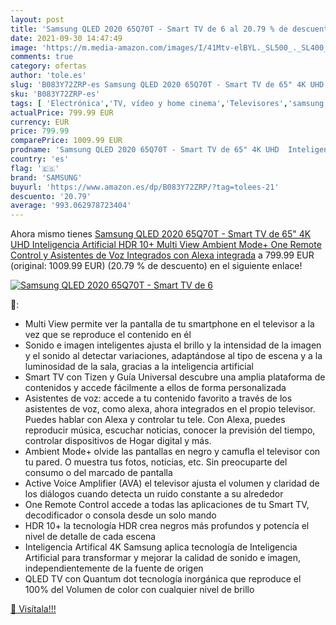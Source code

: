```yaml
---
layout: post
title: 'Samsung QLED 2020 65Q70T - Smart TV de 6 al 20.79 % de descuento'
date: 2021-09-30 14:47:49
image: 'https://m.media-amazon.com/images/I/41Mtv-elBYL._SL500_._SL400_.jpg'
comments: true
category: ofertas
author: 'tole.es'
slug: 'B083Y72ZRP-es Samsung QLED 2020 65Q70T - Smart TV de 65" 4K UHD...'
sku: 'B083Y72ZRP-es'
tags: [ 'Electrónica','TV, vídeo y home cinema','Televisores','samsung','smart','tv', ]
actualPrice: 799.99 EUR
currency: EUR
price: 799.99
comparePrice: 1009.99 EUR
prodname: 'Samsung QLED 2020 65Q70T - Smart TV de 65" 4K UHD  Inteligencia Artificial  HDR 10+  Multi View  Ambient Mode+  One Remote Control y Asistentes de Voz Integrados  con Alexa integrada'
country: 'es'
flag: '🇪🇸'
brand: 'SAMSUNG'
buyurl: 'https://www.amazon.es/dp/B083Y72ZRP/?tag=tolees-21'
descuento: '20.79'
average: '993.062978723404'
---
```


Ahora mismo tienes [Samsung QLED 2020 65Q70T - Smart TV de 65" 4K UHD  Inteligencia Artificial  HDR 10+  Multi View  Ambient Mode+  One Remote Control y Asistentes de Voz Integrados  con Alexa integrada](https://www.amazon.es/dp/B083Y72ZRP/?tag=tolees-21) a 799.99 EUR (original: 1009.99 EUR) (20.79 %  de descuento) en el siguiente enlace!

[![Samsung QLED 2020 65Q70T - Smart TV de 6](https://m.media-amazon.com/images/I/41Mtv-elBYL._SL500_._SL400_.jpg)](https://www.amazon.es/dp/B083Y72ZRP/?tag=tolees-21)

🔎:

- Multi View permite ver la pantalla de tu smartphone en el televisor a la vez que se reproduce el contenido en él
- Sonido e imagen inteligentes ajusta el brillo y la intensidad de la imagen y el sonido al detectar variaciones, adaptándose al tipo de escena y a la luminosidad de la sala, gracias a la inteligencia artificial
- Smart TV con Tizen y Guía Universal descubre una amplia plataforma de contenidos y accede fácilmente a ellos de forma personalizada
- Asistentes de voz: accede a tu contenido favorito a través de los asistentes de voz, como alexa, ahora integrados en el propio televisor. Puedes hablar con Alexa y controlar tu tele. Con Alexa, puedes reproducir música, escuchar noticias, conocer la previsión del tiempo, controlar dispositivos de Hogar digital y más.
- Ambient Mode+ olvide las pantallas en negro y camufla el televisor con tu pared. O muestra tus fotos, noticias, etc. Sin preocuparte del consumo o del marcado de pantalla
- Active Voice Amplifier (AVA) el televisor ajusta el volumen y claridad de los diálogos cuando detecta un ruido constante a su alrededor
- One Remote Control accede a todas las aplicaciones de tu Smart TV, decodificador o consola desde un solo mando
- HDR 10+ la tecnología HDR crea negros más profundos y potencía el nivel de detalle de cada escena
- Inteligencia Artifical 4K Samsung aplica tecnología de Inteligencia Artificial para transformar y mejorar la calidad de sonido e imagen, independientemente de la fuente de origen
- QLED TV con Quantum dot tecnología inorgánica que reproduce el 100% del Volumen de color con cualquier nivel de brillo

[🛒 Visítala!!!](https://www.amazon.es/dp/B083Y72ZRP/?tag=tolees-21)

